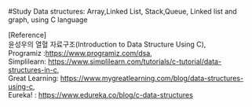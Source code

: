 #Study Data structures: Array,Linked List, Stack,Queue, Linked list and graph, using C language

[Reference]   
윤성우의 열혈 자료구조(Introduction to Data Structure Using C),   
Programiz :https://www.programiz.com/dsa,   
Simplilearn: https://www.simplilearn.com/tutorials/c-tutorial/data-structures-in-c,   
Great Learning: https://www.mygreatlearning.com/blog/data-structures-using-c,   
Eureka! : https://www.edureka.co/blog/c-data-structures   

